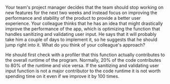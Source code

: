 Your team's project manager decides that the team should stop working on new features for the next two weeks
and instead focus on improving the performance and stability of the product to provide a better user experience.
Your colleague thinks that he has an idea that might drastically improve the performance of the app, which is optimizing
the function that handles sanitizing and validating user input. He says that it will probably take him a couple of days
to implement it, so he suggests that he should jump right into it. What do you think of your colleague's approach?

He should first check with a profiler that this function actually contributes to the overall runtime of the program. 
Normally, 20% of the code contributes to 80% of the runtime and vice versa. If the sanitizing and validating user input
function is not a major contributor to the code runtime it is not worth spending time on it even if we improve it by 100 
times. 

